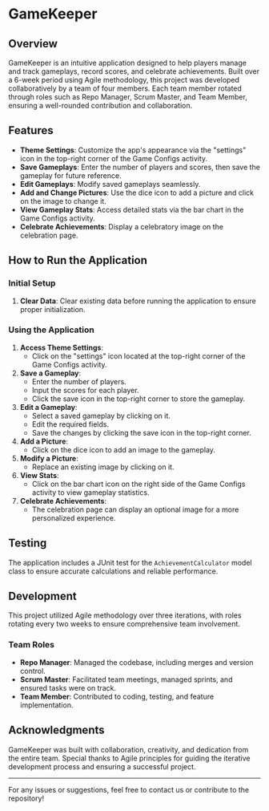 # GameKeeper

## Overview
GameKeeper is an intuitive application designed to help players manage and track gameplays, record scores, and celebrate achievements. Built over a 6-week period using Agile methodology, this project was developed collaboratively by a team of four members. Each team member rotated through roles such as Repo Manager, Scrum Master, and Team Member, ensuring a well-rounded contribution and collaboration.

## Features
- **Theme Settings**: Customize the app's appearance via the "settings" icon in the top-right corner of the Game Configs activity.
- **Save Gameplays**: Enter the number of players and scores, then save the gameplay for future reference.
- **Edit Gameplays**: Modify saved gameplays seamlessly.
- **Add and Change Pictures**: Use the dice icon to add a picture and click on the image to change it.
- **View Gameplay Stats**: Access detailed stats via the bar chart in the Game Configs activity.
- **Celebrate Achievements**: Display a celebratory image on the celebration page.

## How to Run the Application

### Initial Setup
1. **Clear Data**: Clear existing data before running the application to ensure proper initialization.

### Using the Application
1. **Access Theme Settings**:
   - Click on the "settings" icon located at the top-right corner of the Game Configs activity.
2. **Save a Gameplay**:
   - Enter the number of players.
   - Input the scores for each player.
   - Click the save icon in the top-right corner to store the gameplay.
3. **Edit a Gameplay**:
   - Select a saved gameplay by clicking on it.
   - Edit the required fields.
   - Save the changes by clicking the save icon in the top-right corner.
4. **Add a Picture**:
   - Click on the dice icon to add an image to the gameplay.
5. **Modify a Picture**:
   - Replace an existing image by clicking on it.
6. **View Stats**:
   - Click on the bar chart icon on the right side of the Game Configs activity to view gameplay statistics.
7. **Celebrate Achievements**:
   - The celebration page can display an optional image for a more personalized experience.

## Testing
The application includes a JUnit test for the `AchievementCalculator` model class to ensure accurate calculations and reliable performance.

## Development
This project utilized Agile methodology over three iterations, with roles rotating every two weeks to ensure comprehensive team involvement.

### Team Roles
- **Repo Manager**: Managed the codebase, including merges and version control.
- **Scrum Master**: Facilitated team meetings, managed sprints, and ensured tasks were on track.
- **Team Member**: Contributed to coding, testing, and feature implementation.



## Acknowledgments
GameKeeper was built with collaboration, creativity, and dedication from the entire team. Special thanks to Agile principles for guiding the iterative development process and ensuring a successful project.

---
For any issues or suggestions, feel free to contact us or contribute to the repository!

